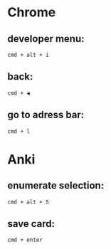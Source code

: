 # Chrome

## developer menu:

`cmd + alt + i`

## back:

`cmd + ◀︎`

## go to adress bar:

`cmd + l`

# Anki

## enumerate selection:

`cmd + alt + 5`

## save card:

`cmd + enter`

